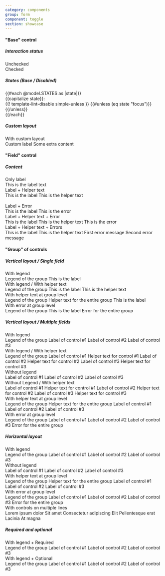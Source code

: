 ```yaml
---
category: components
group: form
component: toggle
section: showcase
---
```



<section data-test-percy data-section="showcase">
  

  <h4 class="dummy-h4">"Base" control</h4>
  <h5 class="dummy-h6">Interaction status</h5>
  <div class="dummy-form-toggle-base-sample">
    <div>
      <span class="dummy-text-small">Unchecked</span>
      <br />
      <Hds::Form::Toggle::Base aria-label="Unchecked toggle" />
    </div>
    <div>
      <span class="dummy-text-small">Checked</span>
      <br />
      <Hds::Form::Toggle::Base checked="checked" aria-label="Checked toggle" />
    </div>
  </div>
  <h5 class="dummy-h6">States (Base / Disabled)</h5>
  <div class="dummy-form-toggle-states-grid">
    {{#each @model.STATES as |state|}}
      <div>
        <span class="dummy-text-small">{{capitalize state}}:</span>
        <br />
        <div class="dummy-form-toggle-states-subgrid" mock-state-value={{state}} mock-state-selector="input">
          <Hds::Form::Toggle::Base aria-label="Toggle" />
          <Hds::Form::Toggle::Base checked="checked" aria-label="Checked toggle" />
          {{! template-lint-disable simple-unless }}
          {{#unless (eq state "focus")}}
            <Hds::Form::Toggle::Base disabled="disabled" aria-label="Disabled toggle" />
            <Hds::Form::Toggle::Base checked="checked" disabled="disabled" aria-label="Checked, disabled toggle" />
          {{/unless}}
        </div>
      </div>
    {{/each}}
  </div>
  <h5 class="dummy-h6">Custom layout</h5>
  <div class="dummy-form-toggle-base-sample">
    <div>
      <span class="dummy-text-small">With custom layout</span>
      <br />
      <div class="dummy-form-toggle-custom-layout">
        <label for="my-custom-toggle-example">Custom label</label>
        <Hds::Form::Toggle::Base id="my-custom-toggle-example" />
        <span>Some extra content</span>
      </div>
    </div>
  </div>

  <h4 class="dummy-h4">"Field" control</h4>
  <h5 class="dummy-h5">Content</h5>
  <div class="dummy-form-toggle-grid-sample">
    <div>
      <span class="dummy-text-small">Only label</span>
      <br />
      <Hds::Form::Toggle::Field as |F|>
        <F.Label>This is the label text</F.Label>
      </Hds::Form::Toggle::Field>
    </div>
    <div>
      <span class="dummy-text-small">Label + Helper text</span>
      <br />
      <Hds::Form::Toggle::Field checked="checked" as |F|>
        <F.Label>This is the label</F.Label>
        <F.HelperText>This is the helper text</F.HelperText>
      </Hds::Form::Toggle::Field>
    </div>
  </div>
  <br />
  <div class="dummy-form-toggle-grid-sample">
    <div>
      <span class="dummy-text-small">Label + Error</span>
      <br />
      <Hds::Form::Toggle::Field as |F|>
        <F.Label>This is the label</F.Label>
        <F.Error>This is the error</F.Error>
      </Hds::Form::Toggle::Field>
    </div>
    <div>
      <span class="dummy-text-small">Label + Helper text + Error</span>
      <br />
      <Hds::Form::Toggle::Field checked="checked" as |F|>
        <F.Label>This is the label</F.Label>
        <F.HelperText>This is the helper text</F.HelperText>
        <F.Error>This is the error</F.Error>
      </Hds::Form::Toggle::Field>
    </div>
    <div>
      <span class="dummy-text-small">Label + Helper text + Errors</span>
      <br />
      <Hds::Form::Toggle::Field checked="checked" as |F|>
        <F.Label>This is the label</F.Label>
        <F.HelperText>This is the helper text</F.HelperText>
        <F.Error as |E|>
          <E.Message>First error message</E.Message>
          <E.Message>Second error message</E.Message>
        </F.Error>
      </Hds::Form::Toggle::Field>
    </div>
  </div>

  <h4 class="dummy-h4">"Group" of controls</h4>
  <h5 class="dummy-h5">Vertical layout / Single field</h5>
  <div class="dummy-form-toggle-grid-sample">
    <div>
      <span class="dummy-text-small">With legend</span>
      <br />
      <Hds::Form::Toggle::Group as |G|>
        <G.Legend>Legend of the group</G.Legend>
        <G.Toggle::Field checked="checked" as |F|>
          <F.Label>This is the label</F.Label>
        </G.Toggle::Field>
      </Hds::Form::Toggle::Group>
    </div>
    <div>
      <span class="dummy-text-small">With legend / With helper text</span>
      <br />
      <Hds::Form::Toggle::Group as |G|>
        <G.Legend>Legend of the group</G.Legend>
        <G.Toggle::Field checked="checked" as |F|>
          <F.Label>This is the label</F.Label>
          <F.HelperText>This is the helper text</F.HelperText>
        </G.Toggle::Field>
      </Hds::Form::Toggle::Group>
    </div>
    <div>
      <span class="dummy-text-small">With helper text at group level</span>
      <br />
      <Hds::Form::Toggle::Group as |G|>
        <G.Legend>Legend of the group</G.Legend>
        <G.HelperText>Helper text for the entire group</G.HelperText>
        <G.Toggle::Field checked="checked" as |F|>
          <F.Label>This is the label</F.Label>
        </G.Toggle::Field>
      </Hds::Form::Toggle::Group>
    </div>
    <div>
      <span class="dummy-text-small">With error at group level</span>
      <br />
      <Hds::Form::Toggle::Group as |G|>
        <G.Legend>Legend of the group</G.Legend>
        <G.Toggle::Field checked="checked" as |F|>
          <F.Label>This is the label</F.Label>
        </G.Toggle::Field>
        <G.Error>Error for the entire group</G.Error>
      </Hds::Form::Toggle::Group>
    </div>
  </div>

  <h5 class="dummy-h5">Vertical layout / Multiple fields</h5>
  <div class="dummy-form-toggle-grid-sample">
    <div>
      <span class="dummy-text-small">With legend</span>
      <br />
      <Hds::Form::Toggle::Group as |G|>
        <G.Legend>Legend of the group</G.Legend>
        <G.Toggle::Field as |F|>
          <F.Label>Label of control #1</F.Label>
        </G.Toggle::Field>
        <G.Toggle::Field checked="checked" as |F|>
          <F.Label>Label of control #2</F.Label>
        </G.Toggle::Field>
        <G.Toggle::Field as |F|>
          <F.Label>Label of control #3</F.Label>
        </G.Toggle::Field>
      </Hds::Form::Toggle::Group>
    </div>
    <div>
      <span class="dummy-text-small">With legend / With helper text</span>
      <br />
      <Hds::Form::Toggle::Group as |G|>
        <G.Legend>Legend of the group</G.Legend>
        <G.Toggle::Field as |F|>
          <F.Label>Label of control #1</F.Label>
          <F.HelperText>Helper text for control #1</F.HelperText>
        </G.Toggle::Field>
        <G.Toggle::Field checked="checked" as |F|>
          <F.Label>Label of control #2</F.Label>
          <F.HelperText>Helper text for control #2</F.HelperText>
        </G.Toggle::Field>
        <G.Toggle::Field as |F|>
          <F.Label>Label of control #3</F.Label>
          <F.HelperText>Helper text for control #3</F.HelperText>
        </G.Toggle::Field>
      </Hds::Form::Toggle::Group>
    </div>
    <div>
      <span class="dummy-text-small">Without legend</span>
      <br />
      <Hds::Form::Toggle::Group as |G|>
        <G.Toggle::Field as |F|>
          <F.Label>Label of control #1</F.Label>
        </G.Toggle::Field>
        <G.Toggle::Field checked="checked" as |F|>
          <F.Label>Label of control #2</F.Label>
        </G.Toggle::Field>
        <G.Toggle::Field as |F|>
          <F.Label>Label of control #3</F.Label>
        </G.Toggle::Field>
      </Hds::Form::Toggle::Group>
    </div>
    <div>
      <span class="dummy-text-small">Without Legend / With helper text</span>
      <br />
      <Hds::Form::Toggle::Group as |G|>
        <G.Toggle::Field as |F|>
          <F.Label>Label of control #1</F.Label>
          <F.HelperText>Helper text for control #1</F.HelperText>
        </G.Toggle::Field>
        <G.Toggle::Field checked="checked" as |F|>
          <F.Label>Label of control #2</F.Label>
          <F.HelperText>Helper text for control #2</F.HelperText>
        </G.Toggle::Field>
        <G.Toggle::Field as |F|>
          <F.Label>Label of control #3</F.Label>
          <F.HelperText>Helper text for control #3</F.HelperText>
        </G.Toggle::Field>
      </Hds::Form::Toggle::Group>
    </div>
    <div>
      <span class="dummy-text-small">With helper text at group level</span>
      <br />
      <Hds::Form::Toggle::Group as |G|>
        <G.Legend>Legend of the group</G.Legend>
        <G.HelperText>Helper text for the entire group</G.HelperText>
        <G.Toggle::Field as |F|>
          <F.Label>Label of control #1</F.Label>
        </G.Toggle::Field>
        <G.Toggle::Field checked="checked" as |F|>
          <F.Label>Label of control #2</F.Label>
        </G.Toggle::Field>
        <G.Toggle::Field as |F|>
          <F.Label>Label of control #3</F.Label>
        </G.Toggle::Field>
      </Hds::Form::Toggle::Group>
    </div>
    <div>
      <span class="dummy-text-small">With error at group level</span>
      <br />
      <Hds::Form::Toggle::Group as |G|>
        <G.Legend>Legend of the group</G.Legend>
        <G.Toggle::Field as |F|>
          <F.Label>Label of control #1</F.Label>
        </G.Toggle::Field>
        <G.Toggle::Field checked="checked" as |F|>
          <F.Label>Label of control #2</F.Label>
        </G.Toggle::Field>
        <G.Toggle::Field as |F|>
          <F.Label>Label of control #3</F.Label>
        </G.Toggle::Field>
        <G.Error>Error for the entire group</G.Error>
      </Hds::Form::Toggle::Group>
    </div>
  </div>

  <h5 class="dummy-h5">Horizontal layout</h5>
  <span class="dummy-text-small">With legend</span>
  <br />
  <Hds::Form::Toggle::Group @layout="horizontal" as |G|>
    <G.Legend>Legend of the group</G.Legend>
    <G.Toggle::Field as |F|>
      <F.Label>Label of control #1</F.Label>
    </G.Toggle::Field>
    <G.Toggle::Field checked="checked" as |F|>
      <F.Label>Label of control #2</F.Label>
    </G.Toggle::Field>
    <G.Toggle::Field as |F|>
      <F.Label>Label of control #3</F.Label>
    </G.Toggle::Field>
  </Hds::Form::Toggle::Group>
  <br />
  <span class="dummy-text-small">Without legend</span>
  <br />
  <Hds::Form::Toggle::Group @layout="horizontal" as |G|>
    <G.Toggle::Field as |F|>
      <F.Label>Label of control #1</F.Label>
    </G.Toggle::Field>
    <G.Toggle::Field checked="checked" as |F|>
      <F.Label>Label of control #2</F.Label>
    </G.Toggle::Field>
    <G.Toggle::Field as |F|>
      <F.Label>Label of control #3</F.Label>
    </G.Toggle::Field>
  </Hds::Form::Toggle::Group>
  <br />
  <span class="dummy-text-small">With helper text at group level</span>
  <br />
  <Hds::Form::Toggle::Group @layout="horizontal" as |G|>
    <G.Legend>Legend of the group</G.Legend>
    <G.HelperText>Helper text for the entire group</G.HelperText>
    <G.Toggle::Field as |F|>
      <F.Label>Label of control #1</F.Label>
    </G.Toggle::Field>
    <G.Toggle::Field checked="checked" as |F|>
      <F.Label>Label of control #2</F.Label>
    </G.Toggle::Field>
    <G.Toggle::Field as |F|>
      <F.Label>Label of control #3</F.Label>
    </G.Toggle::Field>
  </Hds::Form::Toggle::Group>
  <br />
  <span class="dummy-text-small">With error at group level</span>
  <br />
  <Hds::Form::Toggle::Group @layout="horizontal" as |G|>
    <G.Legend>Legend of the group</G.Legend>
    <G.Toggle::Field as |F|>
      <F.Label>Label of control #1</F.Label>
    </G.Toggle::Field>
    <G.Toggle::Field checked="checked" as |F|>
      <F.Label>Label of control #2</F.Label>
    </G.Toggle::Field>
    <G.Toggle::Field as |F|>
      <F.Label>Label of control #3</F.Label>
    </G.Toggle::Field>
    <G.Error>Error for the entire group</G.Error>
  </Hds::Form::Toggle::Group>
  <br />
  <span class="dummy-text-small">With controls on multiple lines</span>
  <br />
  <div class="dummy-form-toggle-max-width-container">
    <Hds::Form::Toggle::Group @layout="horizontal" as |G|>
      <G.Legend>Lorem ipsum dolor</G.Legend>
      <G.Toggle::Field as |F|>
        <F.Label>Sit amet</F.Label>
      </G.Toggle::Field>
      <G.Toggle::Field checked="checked" as |F|>
        <F.Label>Consectetur adipiscing</F.Label>
      </G.Toggle::Field>
      <G.Toggle::Field as |F|>
        <F.Label>Elit</F.Label>
      </G.Toggle::Field>
      <G.Toggle::Field as |F|>
        <F.Label>Pellentesque erat</F.Label>
      </G.Toggle::Field>
      <G.Toggle::Field as |F|>
        <F.Label>Lacinia</F.Label>
      </G.Toggle::Field>
      <G.Toggle::Field checked="checked" as |F|>
        <F.Label>At magna</F.Label>
      </G.Toggle::Field>
    </Hds::Form::Toggle::Group>
  </div>
  <h5 class="dummy-h5">Required and optional</h5>
  <div class="dummy-form-toggle-grid-sample">
    <div>
      <span class="dummy-text-small">With legend + Required</span>
      <br />
      <Hds::Form::Toggle::Group @isRequired={{true}} as |G|>
        <G.Legend>Legend of the group</G.Legend>
        <G.Toggle::Field as |F|>
          <F.Label>Label of control #1</F.Label>
        </G.Toggle::Field>
        <G.Toggle::Field checked="checked" as |F|>
          <F.Label>Label of control #2</F.Label>
        </G.Toggle::Field>
        <G.Toggle::Field as |F|>
          <F.Label>Label of control #3</F.Label>
        </G.Toggle::Field>
      </Hds::Form::Toggle::Group>
    </div>
    <div>
      <span class="dummy-text-small">With legend + Optional</span>
      <br />
      <Hds::Form::Toggle::Group @isOptional={{true}} as |G|>
        <G.Legend>Legend of the group</G.Legend>
        <G.Toggle::Field as |F|>
          <F.Label>Label of control #1</F.Label>
        </G.Toggle::Field>
        <G.Toggle::Field checked="checked" as |F|>
          <F.Label>Label of control #2</F.Label>
        </G.Toggle::Field>
        <G.Toggle::Field as |F|>
          <F.Label>Label of control #3</F.Label>
        </G.Toggle::Field>
      </Hds::Form::Toggle::Group>
    </div>
  </div>
</section>
